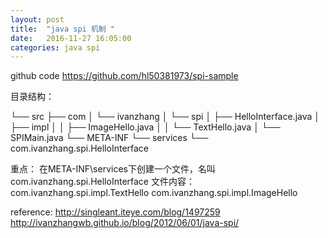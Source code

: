 ```yaml
---
layout: post
title:  "java spi 机制 "
date:   2016-11-27 16:05:00
categories: java spi
---
```

github code
https://github.com/hl50381973/spi-sample


目录结构：

└── src
├── com
│   └── ivanzhang
│       └── spi
│           ├── HelloInterface.java
│           ├── impl
│           │   ├── ImageHello.java
│           │   └── TextHello.java
│           └── SPIMain.java
└── META-INF
    └── services
        └── com.ivanzhang.spi.HelloInterface

重点：
在META-INF\services下创建一个文件，名叫com.ivanzhang.spi.HelloInterface
文件内容：
com.ivanzhang.spi.impl.TextHello
com.ivanzhang.spi.impl.ImageHello




 reference:
http://singleant.iteye.com/blog/1497259
http://ivanzhangwb.github.io/blog/2012/06/01/java-spi/